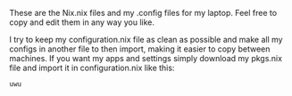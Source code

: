 These are the Nix.nix files and my .config files for my laptop. Feel free to copy and edit them in any way you like.

I try to keep my configuration.nix file as clean as possible and make all my configs in another file to then import, making it easier to copy between machines.
If you want my apps and settings simply download my pkgs.nix file and import it in configuration.nix like this:

````
uwu
````
